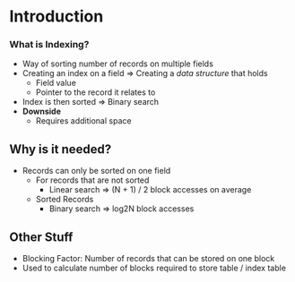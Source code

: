 # Introduction

### What is Indexing?
- Way of sorting number of records on multiple fields
- Creating an index on a field => Creating a *data structure* that holds 
	- Field value 
	- Pointer to the record it relates to
- Index is then sorted => Binary search
- **Downside**
	- Requires additional space

## Why is it needed?
- Records can only be sorted on one field
	- For records that are not sorted
		- Linear search => (N + 1) / 2 block accesses on average
	- Sorted Records
		- Binary search => log2N block accesses


## Other Stuff
- Blocking Factor: Number of records that can be stored on one block
- Used to calculate number of blocks required to store table / index table
